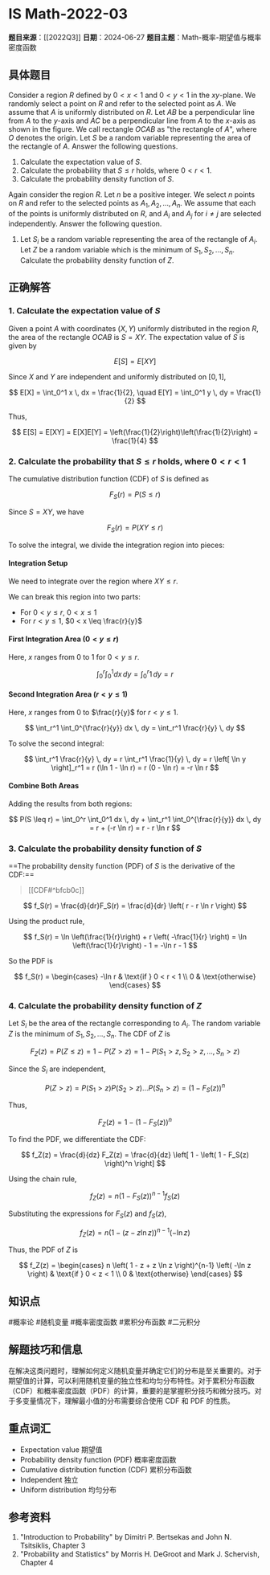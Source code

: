 # IS Math-2022-03

**题目来源**：[[2022Q3]]
**日期**：2024-06-27
**题目主题**：Math-概率-期望值与概率密度函数

## 具体题目

Consider a region $R$ defined by $0 < x < 1$ and $0 < y < 1$ in the $xy$-plane. We randomly select a point on $R$ and refer to the selected point as $A$. We assume that $A$ is uniformly distributed on $R$. Let $AB$ be a perpendicular line from $A$ to the $y$-axis and $AC$ be a perpendicular line from $A$ to the $x$-axis as shown in the figure. We call rectangle $OCAB$ as "the rectangle of $A$", where $O$ denotes the origin. Let $S$ be a random variable representing the area of the rectangle of $A$. Answer the following questions.

1. Calculate the expectation value of $S$.
2. Calculate the probability that $S \leq r$ holds, where $0 < r < 1$.
3. Calculate the probability density function of $S$.

Again consider the region $R$. Let $n$ be a positive integer. We select $n$ points on $R$ and refer to the selected points as $A_1, A_2, \ldots, A_n$. We assume that each of the points is uniformly distributed on $R$, and $A_i$ and $A_j$ for $i \neq j$ are selected independently. Answer the following question.

1. Let $S_i$ be a random variable representing the area of the rectangle of $A_i$. Let $Z$ be a random variable which is the minimum of $S_1, S_2, \ldots, S_n$. Calculate the probability density function of $Z$.

## 正确解答

### 1. Calculate the expectation value of $S$

Given a point $A$ with coordinates $(X, Y)$ uniformly distributed in the region $R$, the area of the rectangle $OCAB$ is $S = XY$. The expectation value of $S$ is given by

$$
E[S] = E[XY]
$$

Since $X$ and $Y$ are independent and uniformly distributed on $[0, 1]$,

$$
E[X] = \int_0^1 x \, dx = \frac{1}{2}, \quad E[Y] = \int_0^1 y \, dy = \frac{1}{2}
$$

Thus,

$$
E[S] = E[XY] = E[X]E[Y] = \left(\frac{1}{2}\right)\left(\frac{1}{2}\right) = \frac{1}{4}
$$

### 2. Calculate the probability that $S \leq r$ holds, where $0 < r < 1$

The cumulative distribution function (CDF) of $S$ is defined as

$$
F_S(r) = P(S \leq r)
$$

Since $S = XY$, we have

$$
F_S(r) = P(XY \leq r)
$$

To solve the integral, we divide the integration region into pieces:

#### Integration Setup

We need to integrate over the region where $XY \leq r$.

We can break this region into two parts:

- For $0 < y \leq r$, $0 < x \leq 1$
- For $r < y \leq 1$, $0 < x \leq \frac{r}{y}$

#### First Integration Area ($0 < y \leq r$)

Here, $x$ ranges from 0 to 1 for $0 < y \leq r$.

$$
\int_0^r \int_0^1 dx \, dy = \int_0^r 1 \, dy = r
$$

#### Second Integration Area ($r < y \leq 1$)

Here, $x$ ranges from 0 to $\frac{r}{y}$ for $r < y \leq 1$.

$$
\int_r^1 \int_0^{\frac{r}{y}} dx \, dy = \int_r^1 \frac{r}{y} \, dy
$$

To solve the second integral:

$$
\int_r^1 \frac{r}{y} \, dy = r \int_r^1 \frac{1}{y} \, dy = r \left[ \ln y \right]_r^1 = r (\ln 1 - \ln r) = r (0 - \ln r) = -r \ln r
$$

#### Combine Both Areas

Adding the results from both regions:

$$
P(S \leq r) = \int_0^r \int_0^1 dx \, dy + \int_r^1 \int_0^{\frac{r}{y}} dx \, dy = r + (-r \ln r) = r - r \ln r
$$

### 3. Calculate the probability density function of $S$

==The probability density function (PDF) of $S$ is the derivative of the CDF:==

> [[CDF#^bfcb0c]]

$$
f_S(r) = \frac{d}{dr}F_S(r) = \frac{d}{dr} \left( r - r \ln r \right)
$$

Using the product rule,

$$
f_S(r) = \ln \left(\frac{1}{r}\right) + r \left( -\frac{1}{r} \right) = \ln \left(\frac{1}{r}\right) - 1 = -\ln r - 1
$$

So the PDF is

$$
f_S(r) = \begin{cases}
-\ln r & \text{if } 0 < r < 1 \\
0 & \text{otherwise}
\end{cases}
$$

### 4. Calculate the probability density function of $Z$

Let $S_i$ be the area of the rectangle corresponding to $A_i$. The random variable $Z$ is the minimum of $S_1, S_2, \ldots, S_n$. The CDF of $Z$ is

$$
F_Z(z) = P(Z \leq z) = 1 - P(Z > z) = 1 - P(S_1 > z, S_2 > z, \ldots, S_n > z)
$$

Since the $S_i$ are independent,

$$
P(Z > z) = P(S_1 > z) P(S_2 > z) \ldots P(S_n > z) = \left( 1 - F_S(z) \right)^n
$$

Thus,

$$
F_Z(z) = 1 - \left( 1 - F_S(z) \right)^n
$$

To find the PDF, we differentiate the CDF:

$$
f_Z(z) = \frac{d}{dz} F_Z(z) = \frac{d}{dz} \left[ 1 - \left( 1 - F_S(z) \right)^n \right]
$$

Using the chain rule,

$$
f_Z(z) = n \left( 1 - F_S(z) \right)^{n-1} f_S(z)
$$

Substituting the expressions for $F_S(z)$ and $f_S(z)$,

$$
f_Z(z) = n \left( 1 - (z - z \ln z) \right)^{n-1} \left( -\ln z \right)
$$

Thus, the PDF of $Z$ is

$$
f_Z(z) = \begin{cases}
n \left( 1 - z + z \ln z \right)^{n-1} \left( -\ln z \right) & \text{if } 0 < z < 1 \\
0 & \text{otherwise}
\end{cases}
$$

## 知识点

#概率论 #随机变量 #概率密度函数 #累积分布函数 #二元积分

## 解题技巧和信息

在解决这类问题时，理解如何定义随机变量并确定它们的分布是至关重要的。对于期望值的计算，可以利用随机变量的独立性和均匀分布特性。对于累积分布函数（CDF）和概率密度函数（PDF）的计算，重要的是掌握积分技巧和微分技巧。对于多变量情况下，理解最小值的分布需要综合使用 CDF 和 PDF 的性质。

## 重点词汇

- Expectation value 期望值
- Probability density function (PDF) 概率密度函数
- Cumulative distribution function (CDF) 累积分布函数
- Independent 独立
- Uniform distribution 均匀分布

## 参考资料

1. "Introduction to Probability" by Dimitri P. Bertsekas and John N. Tsitsiklis, Chapter 3
2. "Probability and Statistics" by Morris H. DeGroot and Mark J. Schervish, Chapter 4

